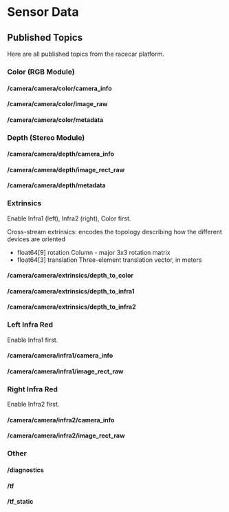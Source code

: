 # Sensor Data

## Published Topics

Here are all published topics from the racecar platform.

### Color (RGB Module)

#### /camera/camera/color/camera_info

#### /camera/camera/color/image_raw

#### /camera/camera/color/metadata

### Depth (Stereo Module)

#### /camera/camera/depth/camera_info

#### /camera/camera/depth/image_rect_raw

#### /camera/camera/depth/metadata

### Extrinsics

Enable Infra1 (left), Infra2 (right), Color first.

Cross-stream extrinsics: encodes the topology describing how the different devices are oriented

* float64[9] rotation Column - major 3x3 rotation matrix
* float64[3] translation Three-element translation vector, in meters

#### /camera/camera/extrinsics/depth_to_color

#### /camera/camera/extrinsics/depth_to_infra1

#### /camera/camera/extrinsics/depth_to_infra2

### Left Infra Red

Enable Infra1 first.

#### /camera/camera/infra1/camera_info

#### /camera/camera/infra1/image_rect_raw

### Right Infra Red

Enable Infra2 first.

#### /camera/camera/infra2/camera_info

#### /camera/camera/infra2/image_rect_raw

### Other

#### /diagnostics

#### /tf

#### /tf_static
